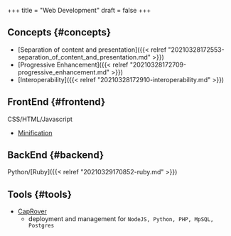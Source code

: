 +++
title = "Web Development"
draft = false
+++

## Concepts {#concepts}

-   [Separation of content and presentation]({{< relref "20210328172553-separation_of_content_and_presentation.md" >}})
-   [Progressive Enhancement]({{< relref "20210328172709-progressive_enhancement.md" >}})
-   [Interoperability]({{< relref "20210328172910-interoperability.md" >}})


## FrontEnd {#frontend}

CSS/HTML/Javascript

-   [Minification](https://en.wikipedia.org/wiki/Minification_(programming))


## BackEnd {#backend}

Python/[Ruby]({{< relref "20210329170852-ruby.md" >}})


## Tools {#tools}

-   [CapRover](https://caprover.com/)
    -   deployment and management for `NodeJS, Python, PHP, MpSQL, Postgres`
